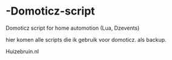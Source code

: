 # -Domoticz-script
  Domoticz script for home automotion (Lua, Dzevents) 


hier komen alle scripts die ik gebruik voor domoticz.
als backup.

Huizebruin.nl

